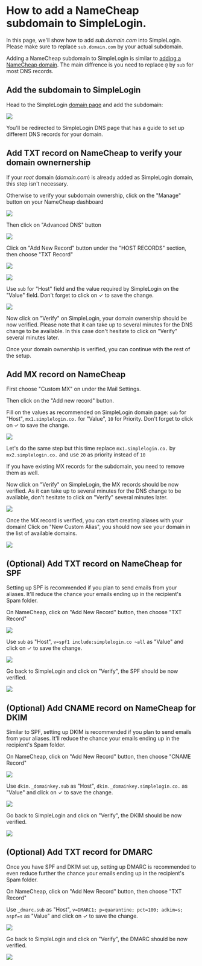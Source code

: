 # How to add a NameCheap subdomain to SimpleLogin. 

In this page, we'll show how to add *sub.domain.com* into SimpleLogin. Please make sure to replace `sub.domain.com` by your actual subdomain.

Adding a NameCheap subdomain to SimpleLogin is similar to [adding a NameCheap domain](namecheap.md). The main diffrence is you need to replace `@` by `sub` for most DNS records.


## Add the subdomain to SimpleLogin 

Head to the SimpleLogin [domain page](https://app.simplelogin.io/dashboard/custom_domain) and add the subdomain:

![](../../new-domain.png)

You'll be redirected to SimpleLogin DNS page that has a guide to set up different DNS records for your domain.

## Add TXT record on NameCheap to verify your domain ownernership

If your *root* domain (*domain.com*) is already added as SimpleLogin domain, this step isn't necessary.

Otherwise to verify your subdomain ownership, click on the "Manage" button on your NameCheap dashboard

![](./manage-button.png)

Then click on "Advanced DNS" button

![](./manage-advanced-dns.png)

Click on "Add New Record" button under the "HOST RECORDS" section, then choose "TXT Record"

![](./add-new-record.png)

![](./txt-record.png)

Use `sub` for "Host" field and the value required by SimpleLogin on the "Value" field. Don't forget to click on ✓ to save the change.

![](./subdomain-ownership.png)

Now click on "Verify" on SimpleLogin, your domain ownership should be now verified. Please note that it can take up to several minutes for the DNS change to be available. In this case don't hesitate to click on "Verify" several minutes later.

Once your domain ownership is verified, you can continue with the rest of the setup.

## Add MX record on NameCheap

First choose "Custom MX" on under the Mail Settings.

Then click on the "Add new record" button.

Fill on the values as recommended on SimpleLogin domain page: `sub` for "Host", `mx1.simplelogin.co.` for "Value", `10` for Priority. Don't forget to click on ✓ to save the change.

![](./mx-subdomain.png)

Let's do the same step but this time replace `mx1.simplelogin.co.` by `mx2.simplelogin.co.` and use `20` as priority instead of `10`

If you have existing MX records for the subdomain, you need to remove them as well.

Now click on "Verify" on SimpleLogin, the MX records should be now verified. As it can take up to several minutes for the DNS change to be available, don't hesitate to click on "Verify" several minutes later.

![](../domain-verified.png)

Once the MX record is verified, you can start creating aliases with your domain! Click on "New Custom Alias", you should now see your domain in the list of available domains.

![](../domain-added.png)


## (Optional) Add TXT record on NameCheap for SPF

Setting up SPF is recommended if you plan to send emails from your aliases. It'll reduce the chance your emails ending up in the recipient's Spam folder.

On NameCheap, click on "Add New Record" button, then choose "TXT Record"

![](./add-spf.png)

Use `sub` as "Host", `v=spf1 include:simplelogin.co ~all` as "Value" and click on ✓ to save the change.

![](./subdomain-spf.png)


Go back to SimpleLogin and click on "Verify", the SPF should be now verified.

![](../spf-verified.png)


## (Optional) Add CNAME record on NameCheap for DKIM

Similar to SPF, setting up DKIM is recommended if you plan to send emails from your aliases. It'll reduce the chance your emails ending up in the recipient's Spam folder.

On NameCheap, click on "Add New Record" button, then choose "CNAME Record"

![](./add-cname.png)

Use `dkim._domainkey.sub` as "Host", `dkim._domainkey.simplelogin.co.` as "Value" and click on ✓ to save the change.

![](./subdomain-dkim.png)

Go back to SimpleLogin and click on "Verify", the DKIM should be now verified.

![](../dkim-verified.png)

## (Optional) Add TXT record for DMARC

Once you have SPF and DKIM set up, setting up DMARC is recommended to even reduce further the chance your emails ending up in the recipient's Spam folder.

On NameCheap, click on "Add New Record" button, then choose "TXT Record"

Use `_dmarc.sub` as "Host", `v=DMARC1; p=quarantine; pct=100; adkim=s; aspf=s` as "Value" and click on ✓ to save the change.

![](./subdomain-dmarc.png)

Go back to SimpleLogin and click on "Verify", the DMARC should be now verified.

![](../dmarc-verified.png)